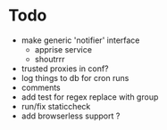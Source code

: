 # Todo
- make generic 'notifier' interface
    - apprise service
    - shoutrrr
- trusted proxies in conf?
- log things to db for cron runs 
- comments
- add test for regex replace with group
- run/fix staticcheck
- add browserless support ?
